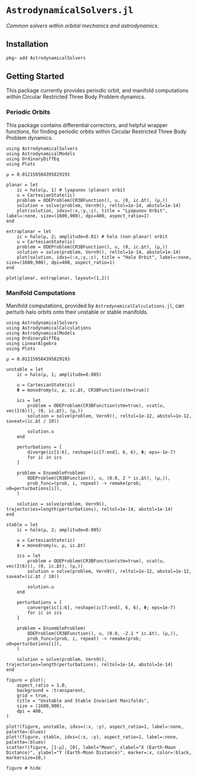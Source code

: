 # `AstrodynamicalSolvers.jl`

_Common solvers within orbital mechanics and astrodynamics._

## Installation

```julia
pkg> add AstrodynamicalSolvers
```

## Getting Started

This package currently provides periodic orbit, and manifold computations within 
Circular Restricted Three Body Problem dynamics.

### Periodic Orbits

This package contains differential correctors, and helpful wrapper functions, for 
finding periodic orbits within Circular Restricted Three Body Problem dynamics.

```@example usage
using AstrodynamicalSolvers
using AstrodynamicalModels
using OrdinaryDiffEq
using Plots

μ = 0.012150584395829193

planar = let
    ic = halo(μ, 1) # lyapunov (planar) orbit
    u = CartesianState(ic)
    problem = ODEProblem(CR3BFunction(), u, (0, ic.Δt), (μ,))
    solution = solve(problem, Vern9(), reltol=1e-14, abstol=1e-14)
    plot(solution, idxs=(:x,:y,:z), title = "Lyapunov Orbit", label=:none, size=(1600,900), dpi=400, aspect_ratio=1)
end

extraplanar = let
    ic = halo(μ, 2; amplitude=0.01) # halo (non-planar) orbit
    u = CartesianState(ic)
    problem = ODEProblem(CR3BFunction(), u, (0, ic.Δt), (μ,))
    solution = solve(problem, Vern9(), reltol=1e-14, abstol=1e-14)
    plot(solution, idxs=(:x,:y,:z), title = "Halo Orbit", label=:none, size=(1600,900), dpi=400, aspect_ratio=1)
end

plot(planar, extraplanar, layout=(1,2))
```

### Manifold Computations

Manifold computations, provided by `AstrodynamicalCalculations.jl`, can perturb 
halo orbits onto their unstable or stable manifolds.

```@example
using AstrodynamicalSolvers
using AstrodynamicalCalculations
using AstrodynamicalModels
using OrdinaryDiffEq
using LinearAlgebra
using Plots

μ = 0.012150584395829193

unstable = let
    ic = halo(μ, 1; amplitude=0.005)

    u = CartesianState(ic)
    Φ = monodromy(u, μ, ic.Δt, CR3BFunction(stm=true))

    ics = let
        problem = ODEProblem(CR3BFunction(stm=true), vcat(u, vec(I(6))), (0, ic.Δt), (μ,))
        solution = solve(problem, Vern9(), reltol=1e-12, abstol=1e-12, saveat=(ic.Δt / 10))

        solution.u
    end

    perturbations = [
        diverge(ic[1:6], reshape(ic[7:end], 6, 6), Φ; eps=-1e-7)
        for ic in ics
    ]

    problem = EnsembleProblem(
        ODEProblem(CR3BFunction(), u, (0.0, 2 * ic.Δt), (μ,)),
        prob_func=(prob, i, repeat) -> remake(prob; u0=perturbations[i]),
    )

    solution = solve(problem, Vern9(), trajectories=length(perturbations), reltol=1e-14, abstol=1e-14)
end

stable = let
    ic = halo(μ, 2; amplitude=0.005)

    u = CartesianState(ic)
    Φ = monodromy(u, μ, ic.Δt)

    ics = let
        problem = ODEProblem(CR3BFunction(stm=true), vcat(u, vec(I(6))), (0, ic.Δt), (μ,))
        solution = solve(problem, Vern9(), reltol=1e-12, abstol=1e-12, saveat=(ic.Δt / 10))

        solution.u
    end
    
    perturbations = [
        converge(ic[1:6], reshape(ic[7:end], 6, 6), Φ; eps=1e-7)
        for ic in ics
    ]

    problem = EnsembleProblem(
        ODEProblem(CR3BFunction(), u, (0.0, -2.1 * ic.Δt), (μ,)),
        prob_func=(prob, i, repeat) -> remake(prob; u0=perturbations[i]),
    )

    solution = solve(problem, Vern9(), trajectories=length(perturbations), reltol=1e-14, abstol=1e-14)
end

figure = plot(; 
    aspect_ratio = 1.0,
    background = :transparent,
    grid = true,
    title = "Unstable and Stable Invariant Manifolds",
    size = (1600,900),
    dpi = 400,
)

plot!(figure, unstable, idxs=(:x, :y), aspect_ratio=1, label=:none, palette=:blues)
plot!(figure, stable, idxs=(:x, :y), aspect_ratio=1, label=:none, palette=:blues)
scatter!(figure, [1-μ], [0], label="Moon", xlabel="X (Earth-Moon Distance)", ylabel="Y (Earth-Moon Distance)", marker=:x, color=:black, markersize=10,)

figure # hide
```
